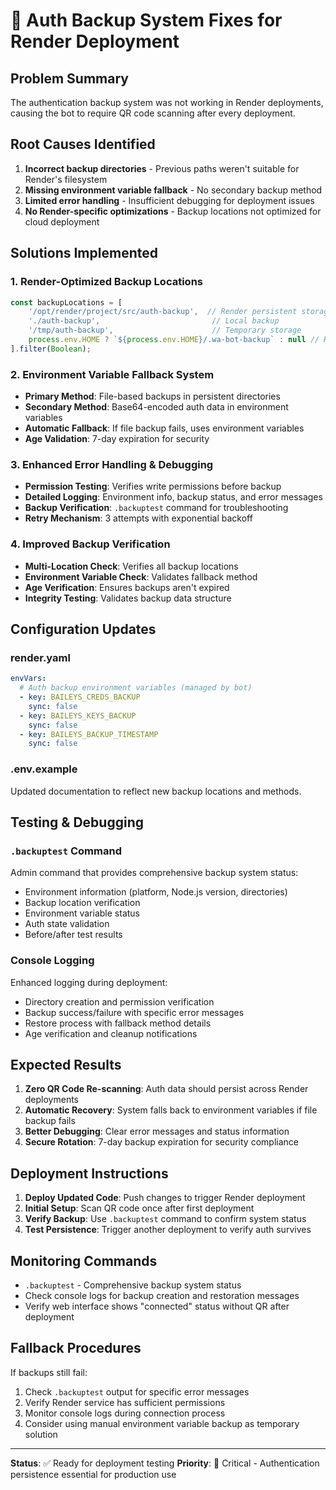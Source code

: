 # 🔧 Auth Backup System Fixes for Render Deployment

## Problem Summary
The authentication backup system was not working in Render deployments, causing the bot to require QR code scanning after every deployment.

## Root Causes Identified
1. **Incorrect backup directories** - Previous paths weren't suitable for Render's filesystem
2. **Missing environment variable fallback** - No secondary backup method
3. **Limited error handling** - Insufficient debugging for deployment issues
4. **No Render-specific optimizations** - Backup locations not optimized for cloud deployment

## Solutions Implemented

### 1. Render-Optimized Backup Locations
```javascript
const backupLocations = [
    '/opt/render/project/src/auth-backup',  // Render persistent storage
    './auth-backup',                         // Local backup
    '/tmp/auth-backup',                      // Temporary storage
    process.env.HOME ? `${process.env.HOME}/.wa-bot-backup` : null // Home directory
].filter(Boolean);
```

### 2. Environment Variable Fallback System
- **Primary Method**: File-based backups in persistent directories
- **Secondary Method**: Base64-encoded auth data in environment variables
- **Automatic Fallback**: If file backup fails, uses environment variables
- **Age Validation**: 7-day expiration for security

### 3. Enhanced Error Handling & Debugging
- **Permission Testing**: Verifies write permissions before backup
- **Detailed Logging**: Environment info, backup status, and error messages
- **Backup Verification**: `.backuptest` command for troubleshooting
- **Retry Mechanism**: 3 attempts with exponential backoff

### 4. Improved Backup Verification
- **Multi-Location Check**: Verifies all backup locations
- **Environment Variable Check**: Validates fallback method
- **Age Verification**: Ensures backups aren't expired
- **Integrity Testing**: Validates backup data structure

## Configuration Updates

### render.yaml
```yaml
envVars:
  # Auth backup environment variables (managed by bot)
  - key: BAILEYS_CREDS_BACKUP
    sync: false
  - key: BAILEYS_KEYS_BACKUP
    sync: false
  - key: BAILEYS_BACKUP_TIMESTAMP
    sync: false
```

### .env.example
Updated documentation to reflect new backup locations and methods.

## Testing & Debugging

### `.backuptest` Command
Admin command that provides comprehensive backup system status:
- Environment information (platform, Node.js version, directories)
- Backup location verification
- Environment variable status
- Auth state validation
- Before/after test results

### Console Logging
Enhanced logging during deployment:
- Directory creation and permission verification
- Backup success/failure with specific error messages
- Restore process with fallback method details
- Age verification and cleanup notifications

## Expected Results

1. **Zero QR Code Re-scanning**: Auth data should persist across Render deployments
2. **Automatic Recovery**: System falls back to environment variables if file backup fails
3. **Better Debugging**: Clear error messages and status information
4. **Secure Rotation**: 7-day backup expiration for security compliance

## Deployment Instructions

1. **Deploy Updated Code**: Push changes to trigger Render deployment
2. **Initial Setup**: Scan QR code once after first deployment
3. **Verify Backup**: Use `.backuptest` command to confirm system status
4. **Test Persistence**: Trigger another deployment to verify auth survives

## Monitoring Commands

- `.backuptest` - Comprehensive backup system status
- Check console logs for backup creation and restoration messages
- Verify web interface shows "connected" status without QR after deployment

## Fallback Procedures

If backups still fail:
1. Check `.backuptest` output for specific error messages
2. Verify Render service has sufficient permissions
3. Monitor console logs during connection process
4. Consider using manual environment variable backup as temporary solution

---

**Status**: ✅ Ready for deployment testing
**Priority**: 🔴 Critical - Authentication persistence essential for production use